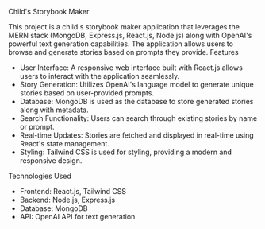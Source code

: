 Child's Storybook Maker

This project is a child's storybook maker application that leverages the MERN stack (MongoDB, Express.js, React.js, Node.js) along with OpenAI's powerful text generation capabilities. The application allows users to browse and generate stories based on prompts they provide.
Features

* User Interface: A responsive web interface built with React.js allows users to interact with the application seamlessly.
* Story Generation: Utilizes OpenAI's language model to generate unique stories based on user-provided prompts.
* Database: MongoDB is used as the database to store generated stories along with metadata.
* Search Functionality: Users can search through existing stories by name or prompt.
* Real-time Updates: Stories are fetched and displayed in real-time using React's state management.
* Styling: Tailwind CSS is used for styling, providing a modern and responsive design.
  
Technologies Used

* Frontend: React.js, Tailwind CSS
* Backend: Node.js, Express.js
* Database: MongoDB
* API: OpenAI API for text generation
